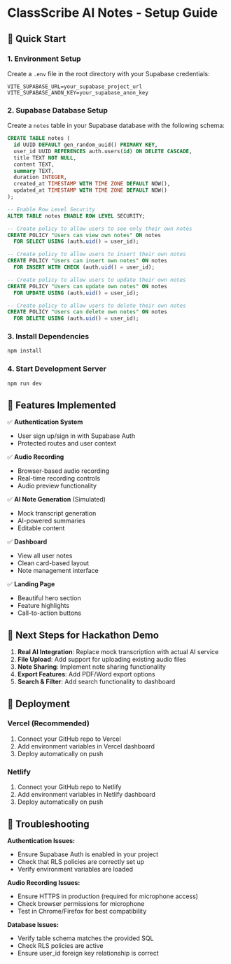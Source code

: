 # ClassScribe AI Notes - Setup Guide

## 🚀 Quick Start

### 1. Environment Setup
Create a `.env` file in the root directory with your Supabase credentials:

```env
VITE_SUPABASE_URL=your_supabase_project_url
VITE_SUPABASE_ANON_KEY=your_supabase_anon_key
```

### 2. Supabase Database Setup
Create a `notes` table in your Supabase database with the following schema:

```sql
CREATE TABLE notes (
  id UUID DEFAULT gen_random_uuid() PRIMARY KEY,
  user_id UUID REFERENCES auth.users(id) ON DELETE CASCADE,
  title TEXT NOT NULL,
  content TEXT,
  summary TEXT,
  duration INTEGER,
  created_at TIMESTAMP WITH TIME ZONE DEFAULT NOW(),
  updated_at TIMESTAMP WITH TIME ZONE DEFAULT NOW()
);

-- Enable Row Level Security
ALTER TABLE notes ENABLE ROW LEVEL SECURITY;

-- Create policy to allow users to see only their own notes
CREATE POLICY "Users can view own notes" ON notes
  FOR SELECT USING (auth.uid() = user_id);

-- Create policy to allow users to insert their own notes
CREATE POLICY "Users can insert own notes" ON notes
  FOR INSERT WITH CHECK (auth.uid() = user_id);

-- Create policy to allow users to update their own notes
CREATE POLICY "Users can update own notes" ON notes
  FOR UPDATE USING (auth.uid() = user_id);

-- Create policy to allow users to delete their own notes
CREATE POLICY "Users can delete own notes" ON notes
  FOR DELETE USING (auth.uid() = user_id);
```

### 3. Install Dependencies
```bash
npm install
```

### 4. Start Development Server
```bash
npm run dev
```

## 🎯 Features Implemented

✅ **Authentication System**
- User sign up/sign in with Supabase Auth
- Protected routes and user context

✅ **Audio Recording**
- Browser-based audio recording
- Real-time recording controls
- Audio preview functionality

✅ **AI Note Generation** (Simulated)
- Mock transcript generation
- AI-powered summaries
- Editable content

✅ **Dashboard**
- View all user notes
- Clean card-based layout
- Note management interface

✅ **Landing Page**
- Beautiful hero section
- Feature highlights
- Call-to-action buttons

## 🔧 Next Steps for Hackathon Demo

1. **Real AI Integration**: Replace mock transcription with actual AI service
2. **File Upload**: Add support for uploading existing audio files
3. **Note Sharing**: Implement note sharing functionality
4. **Export Features**: Add PDF/Word export options
5. **Search & Filter**: Add search functionality to dashboard

## 🚀 Deployment

### Vercel (Recommended)
1. Connect your GitHub repo to Vercel
2. Add environment variables in Vercel dashboard
3. Deploy automatically on push

### Netlify
1. Connect your GitHub repo to Netlify
2. Add environment variables in Netlify dashboard
3. Deploy automatically on push

## 🐛 Troubleshooting

**Authentication Issues:**
- Ensure Supabase Auth is enabled in your project
- Check that RLS policies are correctly set up
- Verify environment variables are loaded

**Audio Recording Issues:**
- Ensure HTTPS in production (required for microphone access)
- Check browser permissions for microphone
- Test in Chrome/Firefox for best compatibility

**Database Issues:**
- Verify table schema matches the provided SQL
- Check RLS policies are active
- Ensure user_id foreign key relationship is correct 